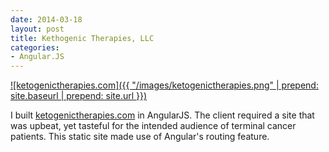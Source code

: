 ```yaml
---
date: 2014-03-18
layout: post
title: Kethogenic Therapies, LLC
categories:
- Angular.JS
---
```


[![ketogenictherapies.com]({{ "/images/ketogenictherapies.png" | prepend: site.baseurl | prepend: site.url }})](http://ketogenictherapies.com)

I built [ketogenictherapies.com](http://ketogenictherapies.com) in AngularJS. The client required a site that was upbeat, yet tasteful for the intended audience of terminal cancer patients. This static site made use of Angular's routing feature.